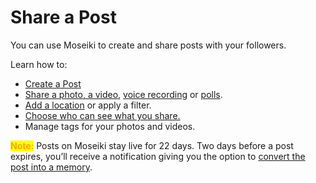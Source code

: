 # Share a Post

You can use Moseiki to create and share posts with your followers.

Learn how to:

* [Create a Post](create-a-post.md)
* [Share a photo, a video](create-a-post.md#add-media-from-device-storage-media-library), [voice recording](create-a-post.md#add-voice-recording) or [polls](create-a-post.md#how-to-add-a-poll-to-a-post).
* [Add a location](create-a-post.md#how-to-add-a-location-to-a-post) or apply a filter.
* [Choose who can see what you share.](../../manage-your-account/create-a-moseiki-account/account-settings/)
* Manage tags for your photos and videos.

<mark style="color:orange;">**Note:**</mark> Posts on Moseiki stay live for 22 days. Two days before a post expires, you’ll receive a notification giving you the option to [convert the post into a memory](../create-a-memory.md#convert-a-post-to-memory).
